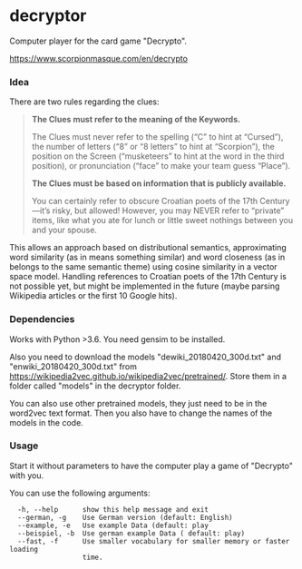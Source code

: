 # decryptor
Computer player for the card game "Decrypto".

https://www.scorpionmasque.com/en/decrypto


### Idea
There are two rules regarding the clues:

> **The Clues must refer to the meaning of the Keywords.**
>
> The Clues must never refer to the spelling (“C” to hint at “Cursed”), the number of letters (“8” or “8 letters” to hint at “Scorpion”), the position on the Screen (“musketeers” to hint at the word in the third position), or pronunciation (“face” to make your team guess “Place”).
>
> **The Clues must be based on information that is publicly available.**
>
> You can certainly refer to obscure Croatian poets of the 17th Century—it’s risky, but allowed! However, you may NEVER refer to “private” items, like what you ate for lunch or little sweet nothings between you and your spouse.


This allows an approach based on distributional semantics, approximating word similarity (as in means something similar) and word closeness (as in belongs to the same semantic theme) using cosine similarity in a vector space model. Handling references to Croatian poets of the 17th Century is not possible yet, but might be implemented in the future (maybe parsing Wikipedia articles or the first 10 Google hits).


### Dependencies
Works with Python >3.6. You need gensim to be installed.

Also you need to download the models "dewiki_20180420_300d.txt" and "enwiki_20180420_300d.txt" 
from https://wikipedia2vec.github.io/wikipedia2vec/pretrained/. Store them in a folder called "models" in the decryptor folder.

You can also use other pretrained models, they just need to be in the word2vec text format. Then you also 
have to change the names of the models in the code.

### Usage
Start it without parameters to have the computer play a game of "Decrypto" with you.

You can use the following arguments:
```optional arguments:
  -h, --help      show this help message and exit
  --german, -g    Use German version (default: English)
  --example, -e   Use example Data (default: play
  --beispiel, -b  Use german example Data ( default: play)
  --fast, -f      Use smaller vocabulary for smaller memory or faster loading
                  time.
```
